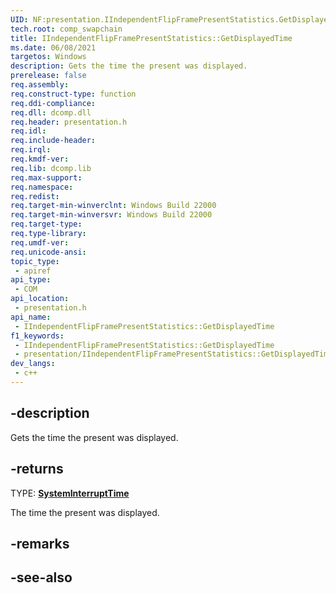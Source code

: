```yaml
---
UID: NF:presentation.IIndependentFlipFramePresentStatistics.GetDisplayedTime
tech.root: comp_swapchain
title: IIndependentFlipFramePresentStatistics::GetDisplayedTime
ms.date: 06/08/2021
targetos: Windows
description: Gets the time the present was displayed.
prerelease: false
req.assembly: 
req.construct-type: function
req.ddi-compliance: 
req.dll: dcomp.dll
req.header: presentation.h
req.idl: 
req.include-header: 
req.irql: 
req.kmdf-ver: 
req.lib: dcomp.lib
req.max-support: 
req.namespace: 
req.redist: 
req.target-min-winverclnt: Windows Build 22000
req.target-min-winversvr: Windows Build 22000
req.target-type: 
req.type-library: 
req.umdf-ver: 
req.unicode-ansi: 
topic_type:
 - apiref
api_type:
 - COM
api_location:
 - presentation.h
api_name:
 - IIndependentFlipFramePresentStatistics::GetDisplayedTime
f1_keywords:
 - IIndependentFlipFramePresentStatistics::GetDisplayedTime
 - presentation/IIndependentFlipFramePresentStatistics::GetDisplayedTime
dev_langs:
 - c++
---
```


## -description

Gets the time the present was displayed.

## -returns

TYPE: **[SystemInterruptTime](ns-presentationtypes-systeminterrupttime.md)**

The time the present was displayed.

## -remarks

## -see-also

